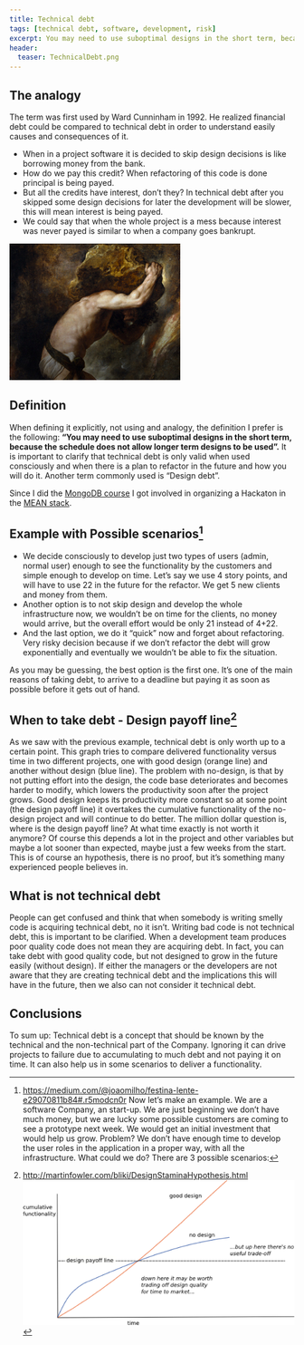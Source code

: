 ```yaml
---
title: Technical debt
tags: [technical debt, software, development, risk]
excerpt: You may need to use suboptimal designs in the short term, because the schedule does not allow longer term designs to be used
header:
  teaser: TechnicalDebt.png
---
```


The analogy
----------

The term was first used by Ward Cunninham in 1992. He realized financial debt could be compared to technical debt in order to understand easily causes and consequences of it. 

* When in a project software it is decided to skip design decisions is like borrowing money from the bank.
* How do we pay this credit? When refactoring of this code is done principal is being payed.
* But all the credits have interest, don’t they? In technical debt after you skipped some design decisions for later the development will be slower, this will mean interest is being payed.
* We could say that when the whole project is a mess because interest was never payed is similar to when a company goes bankrupt.

 ![Technical debt](../images/TechnicalDebt.png "Technical debt")

Definition
----------

When defining it explicitly, not using and analogy, the definition I prefer is the following: **“You may need to use suboptimal designs in the short term, because the schedule does not allow longer term designs to be used”.**
It is important to clarify that technical debt is only valid when used consciously and when there is a plan to refactor in the future and how you will do it. Another term commonly used is “Design debt”.

Since I did the [MongoDB course](http://pallares.me/mongodb-for-NET-M101N/) I got involved in organizing a Hackaton in the [MEAN stack](http://mean.io/).

Example with Possible scenarios[^1]
----------

[^1]: <https://medium.com/@joaomilho/festina-lente-e29070811b84#.r5modcn0r>
Now let’s make an example. We are a software Company, an start-up. We are just beginning we don’t have much money, but we are lucky some possible customers are coming to see a prototype next week. We would get an initial investment that would help us grow.
Problem? We don’t have enough time to develop the user roles in the application in a proper way, with all the infrastructure.
What could we do? There are 3 possible scenarios:

* We decide consciously to develop just two types of users (admin, normal user) enough to see the functionality by the customers and simple enough to develop on time. Let’s say we use 4 story points, and will have to use 22 in the future for the refactor. We get 5 new clients and money from them.
* Another option is to not skip design and develop the whole infrastructure now, we wouldn’t be on time for the clients, no money would arrive, but the overall effort would be only 21 instead of 4+22.
* And the last option, we do it “quick” now and forget about refactoring. Very risky decision because if we don’t refactor the debt will grow exponentially and eventually we wouldn’t be able to fix the situation.

As you may be guessing, the best option is the first one. It’s one of the main reasons of taking debt, to arrive to a deadline but paying it as soon as possible before it gets out of hand.

When to take debt - Design payoff line[^2]
----------
[^2]: <http://martinfowler.com/bliki/DesignStaminaHypothesis.html>
![Design payoff line](../images/DesignPayoffLine.png "Design payoff line")
 
As we saw with the previous example, technical debt is only worth up to a certain point. 
This graph tries to compare delivered functionality versus time in two different projects, one with good design (orange line) and another without design (blue line). The problem with no-design, is that by not putting effort into the design, the code base deteriorates and becomes harder to modify, which lowers the productivity soon after the project grows. Good design keeps its productivity more constant so at some point (the design payoff line) it overtakes the cumulative functionality of the no-design project and will continue to do better.
The million dollar question is, where is the design payoff line? At what time exactly is not worth it anymore? Of course this depends a lot in the project and other variables but maybe a lot sooner than expected, maybe just a few weeks from the start. This is of course an hypothesis, there is no proof, but it’s something many experienced people believes in.

What is not technical debt
----------

People can get confused and think that when somebody is writing smelly code is acquiring technical debt, no it isn’t.
Writing bad code is not technical debt, this is important to be clarified. When a development team produces poor quality code does not mean they are acquiring debt. In fact, you can take debt with good quality code, but not designed to grow in the future easily (without design).
If either the managers or the developers are not aware that they are creating technical debt and the implications this will have in the future, then we also can not consider it technical debt.

Conclusions
----------

To sum up:
Technical debt is a concept that should be known by the technical and the non-technical part of the Company.
Ignoring it can drive projects to failure due to accumulating to much debt and not paying it on time.
It can also help us in some scenarios to deliver a functionality.


